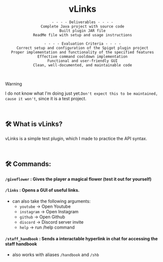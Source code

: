 <div align="center">
  
# vLinks

```
 - - - - Deliverables - - - - 
Complete Java project with source code
Built plugin JAR file
ReadMe file with setup and usage instructions

 - - - - Evaluation Criteria - - - - 
Correct setup and configuration of the Spigot plugin project
Proper implementation and functionality of the specified features
Effective command cooldown implementation
Functional and user-friendly GUI
Clean, well-documented, and maintainable code
```
</div>
<br>

> [!WARNING]
> I do not know what I'm doing just yet.`Don't expect this to be maintained, cause it won't`, since it is a test project.

<br>

## 🛠️ What is vLinks?
vLinks is a simple test plugin, which I made to practice the API syntax.

<br>

## 🛠️ Commands:
#### ` /giveflower ` : Gives the player a magical flower (test it out for yourself)

#### ` /links ` : Opens a GUI of useful links.
- can also take the following arguments:
  - `youtube` -> Open Youtube
  - `instagram` -> Open Instagram
  - `github` -> Open Github
  - `discord` -> Discord server invite
  - `help` -> run /help command
  
#### ` /staff_handbook ` : Sends a interactable hyperlink in chat for accessing the staff handbook
- also works with aliases `/handbook` and `/shb`

</details>
